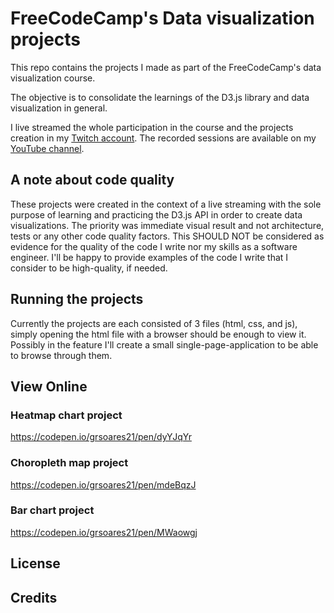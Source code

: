# FreeCodeCamp's Data visualization projects
This repo contains the projects I made as part of the FreeCodeCamp's data visualization course.

The objective is to consolidate the learnings of the D3.js library and data visualization in general.

I live streamed the whole participation in the course and the projects creation in my [Twitch account](https://www.twitch.tv/grsoares). The recorded sessions are available on my [YouTube channel](https://www.youtube.com/playlist?list=PL0uQGewjvqzr7gC1Rr1w4nJ2Cqd9w2r8j).

## A note about code quality
These projects were created in the context of a live streaming with the sole purpose of learning and practicing the D3.js API in order to create data visualizations. The priority was immediate visual result and not architecture, tests or any other code quality factors. This SHOULD NOT be considered as evidence for the quality of the code I write nor my skills as a software engineer. I'll be happy to provide examples of the code I write that I consider to be high-quality, if needed.

## Running the projects
Currently the projects are each consisted of 3 files (html, css, and js), simply opening the html file with a browser should be enough to view it. Possibly in the feature I'll create a small single-page-application to be able to browse through them.

## View Online
### Heatmap chart project
https://codepen.io/grsoares21/pen/dyYJqYr
### Choropleth map project
https://codepen.io/grsoares21/pen/mdeBqzJ
### Bar chart project
https://codepen.io/grsoares21/pen/MWaowgj

## License

## Credits